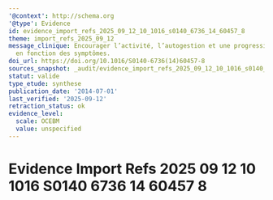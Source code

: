 ```yaml
---
'@context': http://schema.org
'@type': Evidence
id: evidence_import_refs_2025_09_12_10_1016_s0140_6736_14_60457_8
theme: import_refs_2025_09_12
message_clinique: Encourager l’activité, l’autogestion et une progression graduée
  en fonction des symptômes.
doi_url: https://doi.org/10.1016/S0140-6736(14)60457-8
sources_snapshot: _audit/evidence_import_refs_2025_09_12_10_1016_s0140_6736_14_60457_8.json
statut: valide
type_etude: synthese
publication_date: '2014-07-01'
last_verified: '2025-09-12'
retraction_status: ok
evidence_level:
  scale: OCEBM
  value: unspecified
---
```

# Evidence Import Refs 2025 09 12 10 1016 S0140 6736 14 60457 8


